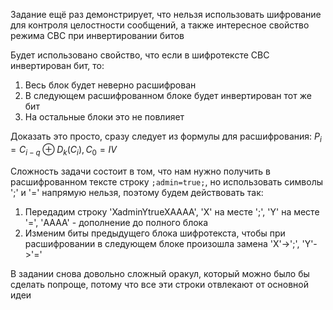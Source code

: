 Задание ещё раз демонстрирует, что нельзя использовать шифрование для контроля целостности сообщений, а также интересное свойство режима CBC при инвертировании битов




Будет использовано свойство, что если в шифротексте CBC инвертирован бит, то:
1. Весь блок будет неверно расшифрован
2. В следующем расшифрованном блоке будет инвертирован тот же бит
3. На остальные блоки это не повлияет

Доказать это просто, сразу следует из формулы для расшифрования: $P_i = C_{i - q} \oplus D_k(C_i), C_0 = IV$  

Сложность задачи состоит в том, что нам нужно получить в расшифрованном тексте строку `;admin=true;`, но использовать символы ';' и '=' напрямую нельзя, поэтому будем действовать так:
1. Передадим строку 'XadminYtrueXAAAA', 'X' на месте ';', 'Y' на месте '=', 'AAAA' - дополнение до полного блока
2. Изменим биты предыдущего блока шифротекста, чтобы при расшифровании в следующем блоке произошла замена 'X'->';', 'Y'->'='



В задании снова довольно сложный оракул, который можно было бы сделать попроще, потому что все эти строки отвлекают от основной идеи

